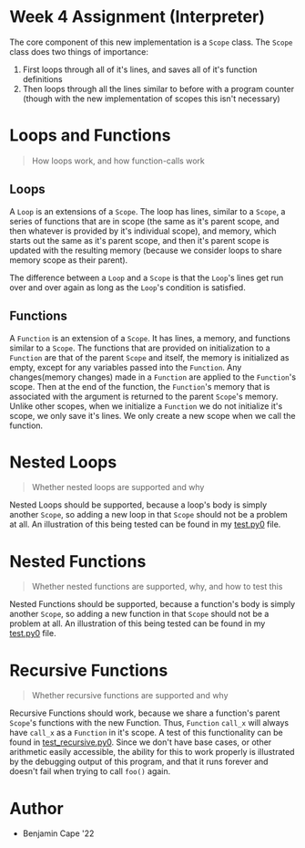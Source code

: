 # Week 4 Assignment (Interpreter)

The core component of this new implementation is a `Scope` class. The `Scope` class does two things of importance:

1. First loops through all of it's lines, and saves all of it's function definitions
2. Then loops through all the lines similar to before with a program counter (though with the new implementation of scopes this isn't necessary)

# Loops and Functions

> How loops work, and how function-calls work

## Loops

A `Loop` is an extensions of a `Scope`. The loop has lines, similar to a `Scope`, a series of functions that are in scope (the same as it's parent scope, and then whatever is provided by it's individual scope), and memory, which starts out the same as it's parent scope, and then it's parent scope is updated with the resulting memory (because we consider loops to share memory scope as their parent).

The difference between a `Loop` and a `Scope` is that the `Loop`'s lines get run over and over again as long as the `Loop`'s condition is satisfied.

## Functions

A `Function` is an extension of a `Scope`. It has lines, a memory, and functions similar to a `Scope`. The functions that are provided on initialization to a `Function` are that of the parent `Scope` and itself, the memory is initialized as empty, except for any variables passed into the `Function`. Any changes(memory changes) made in a `Function` are applied to the `Function`'s scope. Then at the end of the function, the `Function`'s memory that is associated with the argument is returned to the parent `Scope`'s memory. Unlike other scopes, when we initialize a `Function` we do not initialize it's scope, we only save it's lines. We only create a new scope when we call the function.

# Nested Loops

> Whether nested loops are supported and why

Nested Loops should be supported, because a loop's body is simply another `Scope`, so adding a new loop in that `Scope` should not be a problem at all. An illustration of this being tested can be found in my [test.py0](./test.py0#37) file.

# Nested Functions

> Whether nested functions are supported, why, and how to test this

Nested Functions should be supported, because a function's body is simply another `Scope`, so adding a new function in that `Scope` should not be a problem at all. An illustration of this being tested can be found in my [test.py0](./test.py0#L1) file.

# Recursive Functions

> Whether recursive functions are supported and why

Recursive Functions should work, because we share a function's parent `Scope`'s functions with the new Function. Thus, `Function` `call_x` will always have `call_x` as a `Function` in it's scope. A test of this functionality can be found in [test_recursive.py0](./test_recursive.py0). Since we don't have base cases, or other arithmetic easily accessible, the ability for this to work properly is illustrated by the debugging output of this program, and that it runs forever and doesn't fail when trying to call `foo()` again.

# Author

- Benjamin Cape '22
